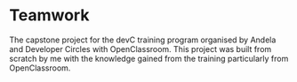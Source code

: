 # Teamwork
The capstone project for the devC training program organised by Andela and Developer Circles with OpenClassroom.
This project was built from scratch by me with the knowledge gained from the training particularly from OpenClassroom.
